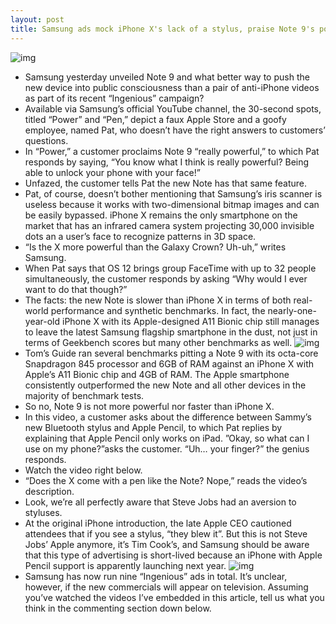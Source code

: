 ```yaml
---
layout: post
title: Samsung ads mock iPhone X's lack of a stylus, praise Note 9's power despite slower chips
---
```

![img](http://media.idownloadblog.com/wp-content/uploads/2018/07/Samsung-Ingenius-ads.jpg)
* Samsung yesterday unveiled Note 9 and what better way to push the new device into public consciousness than a pair of anti-iPhone videos as part of its recent “Ingenious” campaign?
* Available via Samsung’s official YouTube channel, the 30-second spots, titled “Power” and “Pen,” depict a faux Apple Store and a goofy employee, named Pat, who doesn’t have the right answers to customers’ questions.
* In “Power,” a customer proclaims Note 9 “really powerful,” to which Pat responds by saying, “You know what I think is really powerful? Being able to unlock your phone with your face!”
* Unfazed, the customer tells Pat the new Note has that same feature.
* Pat, of course, doesn’t bother mentioning that Samsung’s iris scanner is useless because it works with two-dimensional bitmap images and can be easily bypassed. iPhone X remains the only smartphone on the market that has an infrared camera system projecting 30,000 invisible dots an a user’s face to recognize patterns in 3D space.
* “Is the X more powerful than the Galaxy Crown? Uh-uh,” writes Samsung.
* When Pat says that OS 12 brings group FaceTime with up to 32 people simultaneously, the customer responds by asking “Why would I ever want to do that though?”
* The facts: the new Note is slower than iPhone X in terms of both real-world performance and synthetic benchmarks. In fact, the nearly-one-year-old iPhone X with its Apple-designed A11 Bionic chip still manages to leave the latest Samsung flagship smartphone in the dust, not just in terms of Geekbench scores but many other benchmarks as well.
![img](http://media.idownloadblog.com/wp-content/uploads/2018/08/Samsung-Galaxy-Note-9-teaser-002.jpg)
* Tom’s Guide ran several benchmarks pitting a Note 9 with its octa-core Snapdragon 845 processor and 6GB of RAM against an iPhone X with Apple’s A11 Bionic chip and 4GB of RAM. The Apple smartphone consistently outperformed the new Note and all other devices in the majority of benchmark tests.
* So no, Note 9 is not more powerful nor faster than iPhone X.
* In this video, a customer asks about the difference between Sammy’s new Bluetooth stylus and Apple Pencil, to which Pat replies by explaining that Apple Pencil only works on iPad. ”Okay, so what can I use on my phone?”asks the customer. “Uh… your finger?” the genius responds.
* Watch the video right below.
* “Does the X come with a pen like the Note? Nope,” reads the video’s description.
* Look, we’re all perfectly aware that Steve Jobs had an aversion to styluses.
* At the original iPhone introduction, the late Apple CEO cautioned attendees that if you see a stylus, “they blew it”. But this is not Steve Jobs’ Apple anymore, it’s Tim Cook’s, and Samsung should be aware that this type of advertising is short-lived because an iPhone with Apple Pencil support is apparently launching next year.
![img](http://media.idownloadblog.com/wp-content/uploads/2013/01/steve-jobs-who-wants-a-stylus.jpg)
* Samsung has now run nine “Ingenious” ads in total. It’s unclear, however, if the new commercials will appear on television. Assuming you’ve watched the videos I’ve embedded in this article, tell us what you think in the commenting section down below.

